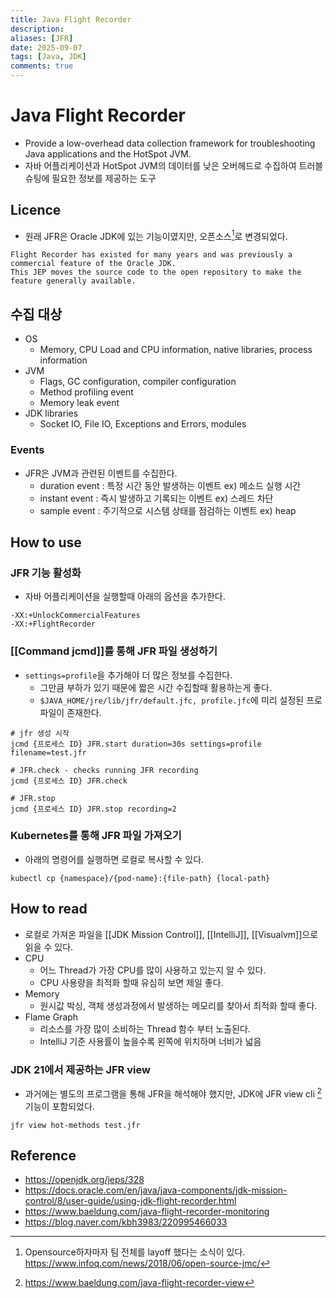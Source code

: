 ```yaml
---
title: Java Flight Recorder
description:
aliases: [JFR]
date: 2025-09-07
tags: [Java, JDK]
comments: true
---
```

# Java Flight Recorder
- Provide a low-overhead data collection framework for troubleshooting Java applications and the HotSpot JVM.
- 자바 어플리케이션과 HotSpot JVM의 데이터를 낮은 오버헤드로 수집하여 트러블 슈팅에 필요한 정보를 제공하는 도구

## Licence
- 원래 JFR은 Oracle JDK에 있는 기능이였지만, 오픈소스[^1]로 변경되었다.
```
Flight Recorder has existed for many years and was previously a commercial feature of the Oracle JDK.
This JEP moves the source code to the open repository to make the feature generally available.
```

## 수집 대상
- OS
    - Memory, CPU Load and CPU information, native libraries, process information
- JVM
    - Flags, GC configuration, compiler configuration
    - Method profiling event
    - Memory leak event
- JDK libraries
    - Socket IO, File IO, Exceptions and Errors, modules

### Events
- JFR은 JVM과 관련된 이벤트를 수집한다.
	- duration event : 특정 시간 동안 발생하는 이벤트 ex) 메소드 실행 시간
	- instant event : 즉시 발생하고 기록되는 이벤트 ex) 스레드 차단
	- sample event : 주기적으로 시스템 상태를 점검하는 이벤트 ex) heap

## How to use
### JFR 기능 활성화
- 자바 어플리케이션을 실행할때 아래의 옵션을 추가한다.
```
-XX:+UnlockCommercialFeatures
-XX:+FlightRecorder
```

### [[Command jcmd]]를 통해 JFR 파일 생성하기
- `settings=profile`을 추가해야 더 많은 정보를 수집한다.
	- 그만큼 부하가 있기 때문에 짧은 시간 수집할때 활용하는게 좋다.
	- `$JAVA_HOME/jre/lib/jfr/default.jfc, profile.jfc`에 미리 설정된 프로파일이 존재한다.
```
# jfr 생성 시작
jcmd {프로세스 ID} JFR.start duration=30s settings=profile filename=test.jfr

# JFR.check - checks running JFR recording
jcmd {프로세스 ID} JFR.check

# JFR.stop
jcmd {프로세스 ID} JFR.stop recording=2
```

### Kubernetes를 통해 JFR 파일 가져오기
- 아래의 명령어를 실행하면 로컬로 복사할 수 있다.
```
kubectl cp {namespace}/{pod-name}:{file-path} {local-path}
```

## How to read
- 로컬로 가져온 파일을 [[JDK Mission Control]], [[IntelliJ]], [[Visualvm]]으로 읽을 수 있다.
- CPU
	- 어느 Thread가 가장 CPU를 많이 사용하고 있는지 알 수 있다.
	- CPU 사용량을 최적화 할때 유심히 보면 제일 좋다.
- Memory
	- 원시값 박싱, 객체 생성과정에서 발생하는 메모리를 찾아서 최적화 할때 좋다.
- Flame Graph
	- 리소스를 가장 많이 소비하는 Thread 함수 부터 노출된다.
	- IntelliJ 기준 사용률이 높을수록 왼쪽에 위치하며 너비가 넓음

### JDK 21에서 제공하는 JFR view
- 과거에는 별도의 프로그램을 통해 JFR을 해석해야 했지만, JDK에 JFR view cli [^2]기능이 포함되었다.
```
jfr view hot-methods test.jfr
```

## Reference
- https://openjdk.org/jeps/328
- https://docs.oracle.com/en/java/java-components/jdk-mission-control/8/user-guide/using-jdk-flight-recorder.html
- https://www.baeldung.com/java-flight-recorder-monitoring
- https://blog.naver.com/kbh3983/220995466033

[^1]: Opensource하자마자 팀 전체를 layoff 했다는 소식이 있다. https://www.infoq.com/news/2018/06/open-source-jmc/
[^2]: https://www.baeldung.com/java-flight-recorder-view